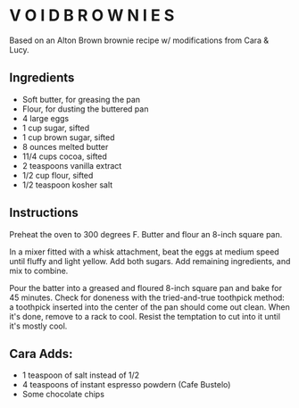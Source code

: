 V O I D B R O W N I E S 
=======================

Based on an Alton Brown brownie recipe w/ modifications from Cara & Lucy.

Ingredients
-----------

 + Soft butter, for greasing the pan
 + Flour, for dusting the buttered pan
 + 4 large eggs
 + 1 cup sugar, sifted
 + 1 cup brown sugar, sifted
 + 8 ounces melted butter
 + 11/4 cups cocoa, sifted
 + 2 teaspoons vanilla extract
 + 1/2 cup flour, sifted
 + 1/2 teaspoon kosher salt

Instructions
------------

Preheat the oven to 300 degrees F. Butter and flour an 8-inch square pan.

In a mixer fitted with a whisk attachment, beat the eggs at medium speed until fluffy and light yellow. Add both sugars. Add remaining ingredients, and mix to combine.

Pour the batter into a greased and floured 8-inch square pan and bake for 45 minutes. Check for doneness with the tried-and-true toothpick method: a toothpick inserted into the center of the pan should come out clean. When it's done, remove to a rack to cool. Resist the temptation to cut into it until it's mostly cool.

Cara Adds:
----------

+ 1 teaspoon of salt instead of 1/2
+ 4 teaspoons of instant espresso powdern (Cafe Bustelo)
+ Some chocolate chips

